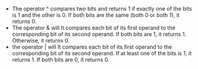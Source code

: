 * The operator ^ compares two bits and returns 1 if exactly one of the bits is 1 and the other is 0. If both bits are the same (both 0 or both 1), it returns 0.
* The operator & will It compares each bit of its first operand to the corresponding bit of its second operand. If both bits are 1, it returns 1. Otherwise, it returns 0.
* the operator | will It compares each bit of its first operand to the corresponding bit of its second operand. If at least one of the bits is 1, it returns 1. If both bits are 0, it returns 0.
